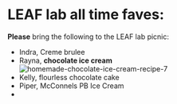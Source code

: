 # LEAF lab all time faves: 

**Please** bring the following to the LEAF lab picnic: 
- Indra, Creme brulee
- Rayna, **chocolate ice cream**
![homemade-chocolate-ice-cream-recipe-7](https://github.com/bovingi/favorite-desserts-ib/assets/85189879/df74ecfd-16f2-4398-9941-493b1ad0f25a)
- Kelly, flourless chocolate cake
- Piper, McConnels PB Ice Cream
- 
